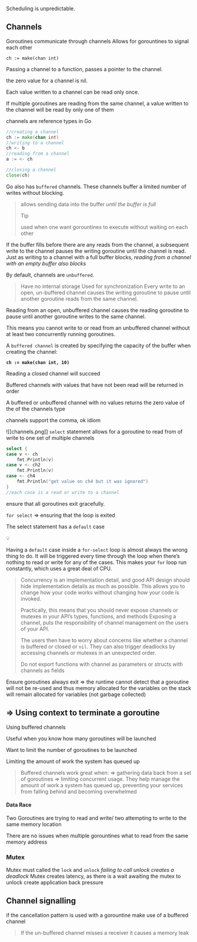 Scheduling is unpredictable.



## Channels

Goroutines communicate through channels Allows for gorountines to signal each other

`ch := make(chan int)`

Passing a channel to a function, passes a pointer to the channel.

the zero value for a channel is nil.

Each value written to a channel can be read only once.

If multiple goroutines are reading from the same channel, a value written to the channel will be read by only one of them

channels are reference types in Go

```go
//creating a channel
ch := make(chan int)
//writing to a channel
ch <- b
//reading from a channel
a := <- ch

//closing a channel
close(ch)
```

Go also has `buffered` channels.
These channels buffer a limited number of writes without blocking. 
> allows sending data into the buffer _until the buffer is full_
> >[!tip]
> >used when one want gorountines to execute without waiting on each other

If the buffer fills before there are any reads from the channel, a subsequent write to the channel pauses the writing goroutine until the channel is read. Just as writing to a channel with a full buffer blocks, _reading from a channel with an empty buffer also blocks_

By default, channels are `unbuffered`.
> Have no internal storage
> Used for synchronization
   Every write to an open, un-buffered channel causes the writing goroutine to pause until another goroutine reads from the same channel.

Reading from an open, unbuffered channel causes the reading goroutine to pause until another goroutine writes to the same channel.

This means you cannot write to or read from an unbuffered channel without at least two concurrently running goroutines.

A `buffered channel` is created by specifying the capacity of the buffer when creating the channel:

**`ch := make(chan int, 10)`**

Reading a closed channel will succeed

Buffered channels with values that have not been read will be returned in order

A buffered or unbuffered channel with no values returns the zero value of the of the channels type

channels support the comma, ok idiom


![[channels.png]]
`select` statement allows for a goroutine to read from of write to one set of multiple channels

```go
select {
case v <- ch
	fmt.Println(v)
case v <- ch2
	fmt.Println(v)
case <- ch4
	fmt.Println("get value on ch4 but it was ignored")
}
//each case is a read or write to a channel
```

ensure that all goroutines exit gracefully.

`for select` ⇒ ensuring that the loop is exited

The select statement has a `default` case

<aside> 💡

Having a `default` case inside a `for-select` loop is almost always the wrong thing to do. It will be triggered every time through the loop when there’s nothing to read or write for any of the cases. This makes your `for` loop run constantly, which uses a great deal of CPU.

</aside>

> Concurrency is an implementation detail, and good API design should hide implementation details as much as possible. This allows you to change how your code works without changing how your code is invoked.
> 
> Practically, this means that you should never expose channels or mutexes in your API’s types, functions, and methods Exposing a channel, puts the responsibility of channel management on the users of your API.
> 
> The users then have to worry about concerns like whether a channel is buffered or closed or `nil`. They can also trigger deadlocks by accessing channels or mutexes in an unexpected order.
> 
> Do not export functions with channel as parameters or structs with channels as fields
 
Ensure goroutines always exit ⇒ the runtime cannot detect that a goroutine will not be re-used and thus memory allocated for the variables on the stack will remain allocated for variables (not garbage collected)

## => Using context to terminate a goroutine

Using buffered channels

Useful when you know how many goroutines will be launched

Want to limit the number of goroutines to be launched

Limiting the amount of work the system has queued up

> Buffered channels work great when: ⇒ gathering data back from a set of goroutines ⇒ limiting concurrent usage. They help manage the amount of work a system has queued up, preventing your services from falling behind and becoming overwhelmed



#### Data Race
Two Goroutines are trying to read and write/ two attempting to write to the same memory location

There are no issues when multiple gorountines what to read from the same memory address



### Mutex

Mutex must called the `lock`  and `unlock`
	_failing to call unlock creates a deadlock_
Mutex creates latency, as there is a wait awaiting the mutex to unlock create application back pressure




## Channel signalling 

if the cancellation pattern is used with a gorountine make use of a buffered channel
> If the un-buffered channel misses a receiver it causes a memory leak